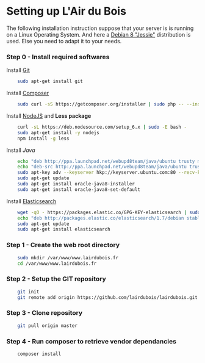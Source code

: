 Setting up L'Air du Bois
========================

The following installation instruction suppose that your server is is running on a Linux Operating System. And here a [Debian 8 "Jessie"](https://www.debian.org) distribution is used.
Else you need to adapt it to your needs.

### Step 0 - Install required softwares

Install [Git](https://git-scm.com/)

``` bash
    sudo apt-get install git
```

Install [Composer](https://getcomposer.org/)

``` bash
    sudo curl -sS https://getcomposer.org/installer | sudo php -- --install-dir=/usr/local/bin --filename=composer
```

Install [NodeJS](https://nodejs.org) and **Less package**

``` bash
    curl -sL https://deb.nodesource.com/setup_6.x | sudo -E bash -
    sudo apt-get install -y nodejs
    npm install -g less
```

Install *Java*

``` bash
    echo "deb http://ppa.launchpad.net/webupd8team/java/ubuntu trusty main" | sudo tee /etc/apt/sources.list.d/webupd8team-java.list
    echo "deb-src http://ppa.launchpad.net/webupd8team/java/ubuntu trusty main" | sudo tee -a /etc/apt/sources.list.d/webupd8team-java.list
    sudo apt-key adv --keyserver hkp://keyserver.ubuntu.com:80 --recv-keys EEA14886
    sudo apt-get update
    sudo apt-get install oracle-java8-installer
    sudo apt-get install oracle-java8-set-default
```

Install [Elasticsearch](https://www.elastic.co/products/elasticsearch)

``` bash
    wget -qO - https://packages.elastic.co/GPG-KEY-elasticsearch | sudo apt-key add -
    echo "deb http://packages.elastic.co/elasticsearch/1.7/debian stable main" | sudo tee -a /etc/apt/sources.list.d/elasticsearch-1.7.list
    sudo apt-get update
    sudo apt-get install elasticsearch
```

### Step 1 - Create the web root directory

``` bash
    sudo mkdir /var/www/www.lairdubois.fr
    cd /var/www/www.lairdubois.fr
```

### Step 2 - Setup the GIT repository

``` bash
    git init
    git remote add origin https://github.com/lairdubois/lairdubois.git
```

### Step 3 - Clone repository

``` bash
    git pull origin master
```

### Step 4 - Run composer to retrieve vendor dependancies

``` bash
    composer install
```



